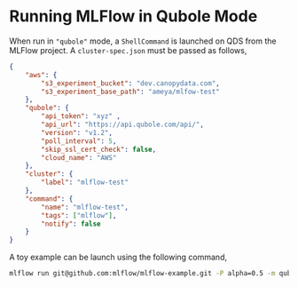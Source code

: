 # Running MLFlow in Qubole Mode

When run in `"qubole"` mode, a `ShellCommand` is launched on QDS from the MLFlow project. A `cluster-spec.json` must be passed as follows,

```json
{
    "aws": {
        "s3_experiment_bucket": "dev.canopydata.com",
        "s3_experiment_base_path": "ameya/mlfow-test"
    },
    "qubole": {
        "api_token": "xyz" ,
        "api_url": "https://api.qubole.com/api/",
        "version": "v1.2",
        "poll_interval": 5,
        "skip_ssl_cert_check": false,
        "cloud_name": "AWS"
    },
    "cluster": {
        "label": "mlflow-test"
    },
    "command": {
        "name": "mlflow-test",
        "tags": ["mlflow"],
        "notify": false
    }
}
```

A toy example can be launch using the following command,

```sh
mlflow run git@github.com:mlflow/mlflow-example.git -P alpha=0.5 -m qubole --cluster-spec example/qubole_run_remote/cluster_spec.json
```